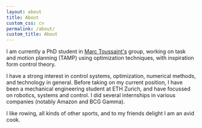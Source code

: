 ```yaml
---
layout: about
title: About
custom_css: cv
permalink: /about/
custom_title: About
---
```


I am currently a PhD student in [Marc Toussaint's](https://marc-toussaint.net) group, working on task and motion planning (TAMP) using optimization techniques, with inspiration form control theory.

I have a strong interest in control systems, optimization, numerical methods, and technology in general. Before taking on my current position, I have been a mechanical engineering student at ETH Zurich, and have focussed on robotics, systems and control. I did several internships in various companies (notably Amazon and BCG Gamma).

I like rowing, all kinds of other sports, and to my friends delight I am an avid cook.
